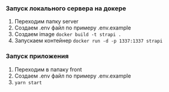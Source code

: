 ### Запуск локального сервера на докере

1. Переходим папку server
2. Создаем .env файл по примеру .env.example
3. Создаем image `docker build -t strapi .`
4. Запускаем контейнер `docker run -d -p 1337:1337 strapi`

### Запуск приложения

1. Переходим в папаку front
2. Создаем .env файл по примеру .env.example
3. `yarn start`
